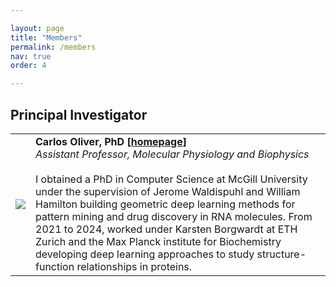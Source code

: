 ```yaml
---

layout: page
title: "Members"
permalink: /members
nav: true
order: 4

---
```


<head>

<style>
img {
border: 0px solid #787878;
    max-width: 200px;
    max-height: 130px;
}
#txt {
    font-size:11pt;
}

</style>
</head>


<h2> Principal Investigator </h2>

<table>
  <tr>
    <td><img src="/assets/me_lowlow.png" id="fig"></td>
    <td><b>Carlos Oliver, PhD [<a href="https://calosoliver.co">homepage</a>]</b><br>
    <i> Assistant Professor, Molecular Physiology and Biophysics </i> <br><br>
    I obtained a PhD in Computer Science at McGill University under the supervision of 
    Jerome Waldispuhl and William Hamilton building geometric deep learning methods for pattern mining
    and drug discovery in RNA molecules. From 2021 to 2024, worked under Karsten Borgwardt at ETH Zurich and the Max Planck institute for Biochemistry developing deep learning approaches to study structure-function relationships in proteins.
    </td>
  </tr>

</table>



<!--Other:-->

<!--* Ph.D. Comprehensive Exam Literature Review ([PDF]({{ site.url  }}/assets/review_cgo.pdf))-->
<!--* M.Sc. Thesis ([PDF]({{ site.url   }}/assets/msc_thesis.pdf))-->
